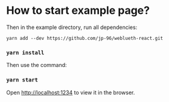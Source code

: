 # How to start example page?

Then in the example directory, run all dependencies:

```
yarn add --dev https://github.com/jp-96/weblueth-react.git
```

### `yarn install`

Then use the command:

### `yarn start`

Open [http://localhost:1234](http://localhost:1234) to view it in the browser.


